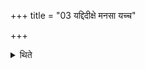 +++
title = "03 यद्दिदीक्षे मनसा यच्च"

+++

<details><summary>थिते</summary>

यद्दिदीक्षे मनसा यच्च वाचा यद्वा प्राणैश्चक्षुषा यच्च श्रोत्रेण । यद्रेतसा मिथुनेनाप्यात्मनाद्भ्यो लोका दधिरे तेज इन्द्रियम् । शुक्रा दीक्षायै तपसो विमोचनीरापो बिमोक्तीर्मयि तेज इन्द्रियम् । यदृचा साम्ना यजुषा पशूनां चर्मन्हविषा दिदीक्षे । यच्छन्दोभिरोषधीभिर्वनस्पतावद्भ्यो लोका दधिरे तेज इन्द्रियम् । शुक्रा दीक्षायै तपसो विमोचनीरापो विमोक्त्रीर्मयि तेज इन्द्रियम् । येन ब्रह्म येन क्षत्रं येनेन्द्राग्नी प्रजापतिः सोमो वरुणो येन राजा । विश्वे देवा ऋषयो येन प्राणा अद्भ्यो लोका दधिरे तेज इन्द्रियम् । शुक्रा दीक्षायै तपसो विमोचनीरापो विमोक्त्रीर्मयि तेज इन्द्रियमिति त्रिरञ्जलिना विषिच्योन्नेतर्वसीयो न उन्नयाभि । उदित्ते वसुवित्तमा गिरः स्तोमास ईरते । सत्राजितो धनसा अक्षितोतयो वाजयन्तो रथा इव । कण्वा इव भृगवः सूर्या इव विश्वमिद्धीतमानशुरिति यजमानः सम्प्रेष्यति ३
</details>
